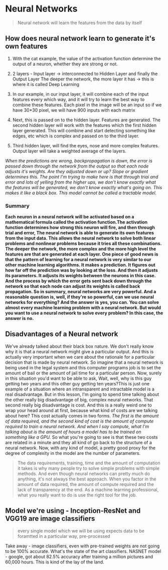 # Neural Networks

> Neural network will learn the features from the data by itself

## How does neural network learn to generate it's own features

1. With the cat example, the value of the activation function determine the output of a
   neuron, whether they are strong or not.

2. 2 layers - Input layer -> interconnected to Hidden Layer and finally the Output Layer
   The deeper the network, the more layer it has -> this is where it is called Deep Learning

3. In our example, in our input layer, it will combine each of the input features every which way,
   and it will try to learn the best way to combine these features.
   Each pixel in the image will be an input
   so if we have 30\*30 pixel, we will have 900 inputs with each matrix

4. Next, this is passed on to the hidden layer. Features are generated.
   The second hidden layer will work with the features which the first hidden layer generated.
   This will combine and start detecting something like edges, etc which is complex and passed on
   to the third layer.

5. Third hidden layer, will find the eyes, nose and more complex features.
   Output layer will take a weighted average of the layers.

_When the predictions are wrong, backpropagation is down, the error is passed down through the network from the output so that each node adjusts it's weights. Are they adjusted down or up? Slope or gradient determines this. The point I'm trying to make here is that through triai and error and lots of yelling from the higher ups, we don't know exactly what the features will be generated, we don't know exactly what's going on. This makes it like a black box. This model cannot be called a tractable model._

### Summary

**Each neuron in a neural network will be activated based on a mathematical formula called the activation function.The activation function determines how strong this neuron will fire, and then through trial and error, The neural network is able to generate its own features from the input data. This allows the neural network to solve both linear problems and nonlinear problems because it tries all these combinations. The deeper the network, the more complex and the more high level the features are that are generated at each layer. One piece of good news is that the pattern of learning for a neural network is very similar to our other machine learning algorithms. It makes a prediction. It figures out how far off the prediction was by looking at the loss. And then it adjusts its parameters. It adjusts its weights between the neurons in this case. And the process by which the error gets sent back down through the network so that each node can adjust its weights is called back propagation. So in summary, neural networks are very powerful. And a reasonable question is, well, if they're so powerful, can we use neural networks for everything? And the answer is yes, you can. You can solve almost every machine learning problem with a neural network. But would you want to use a neural network to solve every problem? In this case, the answer is no.**

## Disadvantages of a Neural network

We've already talked about their black box nature.
We don't really know why it is that a neural network might give a particular output.
And this is actually very important when we care about the rationale for a particular decision that is made by neural network. So imagine that a neural network is being used in the legal system and this computer programs job is to set the amount of bail or the amount of jail time for a particular person. Now, surely in this situation you'd want to be able to ask, Wait, well, why is this guy getting two years and this other guy getting ten years?This is just one example of a situation where an intransparent and intractable model is a real disadvantage. But in this lesson, I'm going to spend time talking about the other really big disadvantage of big, complex neural networks.
That second really big disadvantage is cost. And this is a really weird one to wrap your head around at first, because what kind of costs are we talking about here?
This cost actually comes in two forms.
_The first is the amount of data required, and the second kind of cost is the amount of compute required to train a neural network. And when I say compute, what I'm talking about is the amount of hours a model has to be trained on something like a GPU._
So what you're going to see is that these two costs are related in a minute and they all kind of go
back to the structure of a neural network. Now, with any kind of model, a pretty good proxy for the degree of complexity in the model are the number of parameters.

> The data requirements, training, time and the amount of computation it takes is why many people try to solve simple problems with simple methods. And even though neural networks can pretty much do anything, it's not always the best approach. When you factor in the amount of data required, the amount of compute required and the lack of transparency at the end. As a machine learning professional, what you really want to do is use the right tool for the job.

## Model we're using - Inception-ResNet and VGG19 are image classifiers

> every single model which we will be using expects data to be foramtted in a particular way, pre-processed

Take away - image classifiers, even with pre-trained weights are not going to be 100% accurate. What's the
state of the art classifiers. NASNET model - google, got about 82.5% accuracy after training a million pictures
and 60,000 hours. This is kind of the lay of the land.
